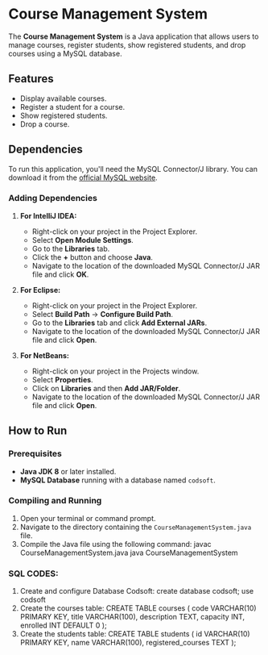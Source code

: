 # Course Management System

The **Course Management System** is a Java application that allows users to manage courses, register students, show registered students, and drop courses using a MySQL database.

## Features

- Display available courses.
- Register a student for a course.
- Show registered students.
- Drop a course.

## Dependencies

To run this application, you'll need the MySQL Connector/J library. You can download it from the [official MySQL website](https://dev.mysql.com/downloads/connector/j/).

### Adding Dependencies

1. **For IntelliJ IDEA:**
   - Right-click on your project in the Project Explorer.
   - Select **Open Module Settings**.
   - Go to the **Libraries** tab.
   - Click the **+** button and choose **Java**.
   - Navigate to the location of the downloaded MySQL Connector/J JAR file and click **OK**.

2. **For Eclipse:**
   - Right-click on your project in the Project Explorer.
   - Select **Build Path** -> **Configure Build Path**.
   - Go to the **Libraries** tab and click **Add External JARs**.
   - Navigate to the location of the downloaded MySQL Connector/J JAR file and click **Open**.

3. **For NetBeans:**
   - Right-click on your project in the Projects window.
   - Select **Properties**.
   - Click on **Libraries** and then **Add JAR/Folder**.
   - Navigate to the location of the downloaded MySQL Connector/J JAR file and click **Open**.

## How to Run

### Prerequisites

- **Java JDK 8** or later installed.
- **MySQL Database** running with a database named `codsoft`.

### Compiling and Running

1. Open your terminal or command prompt.
2. Navigate to the directory containing the `CourseManagementSystem.java` file.
3. Compile the Java file using the following command:
   javac CourseManagementSystem.java
   java CourseManagementSystem

### SQL CODES:
1. Create and configure Database Codsoft:
    create database codsoft;
    use codsoft
2. Create the courses table:
    CREATE TABLE courses (
        code VARCHAR(10) PRIMARY KEY,
        title VARCHAR(100),
        description TEXT,
        capacity INT,
        enrolled INT DEFAULT 0
    );
3. Create the students table:
    CREATE TABLE students (
        id VARCHAR(10) PRIMARY KEY,
        name VARCHAR(100),
        registered_courses TEXT
    );
